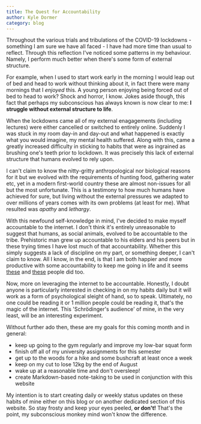 ```yaml
---
title: The Quest for Accountability
author: Kyle Dormer
category: blog
---
```


Throughout the various trials and tribulations of the COVID-19 lockdowns - something I am sure we have all faced - I have had more time than usual to reflect. Through this reflection I've noticed some patterns in my behaviour. Namely, I perform much better when there's some form of external structure.

For example, when I used to start work early in the morning I would leap out of bed and head to work without thinking about it, in fact there were many mornings that I _enjoyed_ this. A young person enjoying being forced out of bed to head to work? Shock and horror, I know. Jokes aside though, this fact that perhaps my subconscious has always known is now clear to me: **I struggle without external structure to life**.

When the lockdowns came all of my external enagagements (including lectures) were either cancelled or switched to entirely online. Suddenly I was stuck in my room day-in and day-out and what happened is exactly what you would imagine, my mental health suffered. Along with this, came a greatly increased difficulty in sticking to habits that were as ingrained as brushing one's teeth prior to lockdown. It was precisely this lack of external structure that humans evolved to rely upon.

I can't claim to know the nitty-gritty anthropological nor biological reasons for it but we evolved with the requirements of hunting food, gathering water etc, yet in a modern first-world country these are almost non-issues for all but the most unfortunate. This is a testimony to how much humans have achieved for sure, but living without the external pressures we adapted to over millions of years comes with its own problems (at least for me). What resulted was _apathy_ and _lethargy_.

With this newfound self-knowledge in mind, I've decided to make myself accountable to the internet. I don't think it's entirely unreasonable to suggest that humans, as social animals, evolved to be accountable to the tribe. Prehistoric man grew up accountable to his elders and his peers but in these trying times I have lost much of that accountability. Whether this simply suggests a lack of discipline on my part, or something deeper, I can't claim to know. All I know, in the end, is that I am both happier and more productive with some accountability to keep me going in life and it seems <a href="https://www.ingentaconnect.com/content/magna/jfd/2018/00000032/00000003/art00006">these</a> and <a href="https://www.tandfonline.com/doi/abs/10.1080/10810730.2018.1436622">these</a> people did too.

Now, more on leveraging the internet to be accountable. Honestly, I doubt anyone is particularly interested in checking in on my habits daily but it will work as a form of psychological sleight of hand, so to speak. Ultimately, no one could be reading it or 1 million people could be reading it, that's the magic of the internet. This 'Schrödinger's audience' of mine, in the very least, will be an interesting experiment.

Without further ado then, these are my goals for this coming month and in general:

- keep up going to the gym regularly and improve my low-bar squat form
- finish off all of my university assignments for this semester
- get up to the woods for a hike and some bushcraft at least once a week
- keep on my cut to lose 12kg by the end of August
- wake up at a reasonable time and don't oversleep!
- create Markdown-based note-taking to be used in conjunction with this website

My intention is to start creating daily or weekly status updates on these habits of mine either on this blog or on another dedicated section of this website. So stay frosty and keep your eyes peeled, **or don't!** That's the point, my subconscious monkey mind won't know the difference.
